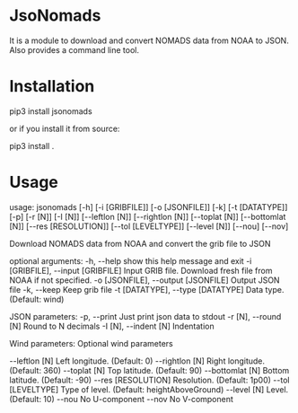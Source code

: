 # JsoNomads

It is a module to download and convert NOMADS data from NOAA to JSON. 
Also provides a command line tool.

# Installation

pip3 install jsonomads

or if you install it from source:

pip3 install .

# Usage

usage: jsonomads [-h] [-i [GRIBFILE]] [-o [JSONFILE]] [-k] [-t [DATATYPE]]
                 [-p] [-r [N]] [-I [N]] [--leftlon [N]] [--rightlon [N]]
                 [--toplat [N]] [--bottomlat [N]] [--res [RESOLUTION]]
                 [--tol [LEVELTYPE]] [--level [N]] [--nou] [--nov]

Download NOMADS data from NOAA and convert the grib file to JSON

optional arguments:
  -h, --help            show this help message and exit
  -i [GRIBFILE], --input [GRIBFILE]
                        Input GRIB file. Download fresh file from NOAA if not
                        specified.
  -o [JSONFILE], --output [JSONFILE]
                        Output JSON file
  -k, --keep            Keep grib file
  -t [DATATYPE], --type [DATATYPE]
                        Data type. (Default: wind)

JSON parameters:
  -p, --print           Just print json data to stdout
  -r [N], --round [N]   Round to N decimals
  -I [N], --indent [N]  Indentation

Wind parameters:
  Optional wind parameters

  --leftlon [N]         Left longitude. (Default: 0)
  --rightlon [N]        Right longitude. (Default: 360)
  --toplat [N]          Top latitude. (Default: 90)
  --bottomlat [N]       Bottom latitude. (Default: -90)
  --res [RESOLUTION]    Resolution. (Default: 1p00)
  --tol [LEVELTYPE]     Type of level. (Default: heightAboveGround)
  --level [N]           Level. (Default: 10)
  --nou                 No U-component
  --nov                 No V-component
